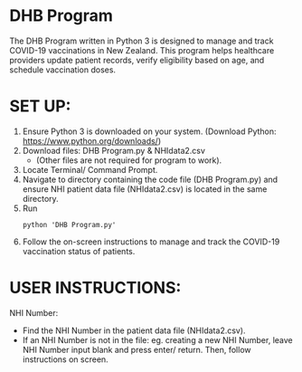 # DHB Program

The DHB Program written in Python 3 is designed to manage and track COVID-19 vaccinations in New Zealand. This program helps healthcare providers update patient records, verify eligibility based on age, and schedule vaccination doses.

# SET UP: 
1. Ensure Python 3 is downloaded on your system. (Download Python: https://www.python.org/downloads/)
2. Download files: DHB Program.py & NHIdata2.csv
   - (Other files are not required for program to work).
3. Locate Terminal/ Command Prompt.
4. Navigate to directory containing the code file (DHB Program.py) and ensure NHI patient data file (NHIdata2.csv) is located in the same directory.
5. Run
   ```nano
   python 'DHB Program.py'
   ```
6. Follow the on-screen instructions to manage and track the COVID-19 vaccination status of patients.

# USER INSTRUCTIONS:
NHI Number:
- Find the NHI Number in the patient data file (NHIdata2.csv).
- If an NHI Number is not in the file: eg. creating a new NHI Number, leave NHI Number input blank and press enter/ return. Then, follow instructions on screen.
  
